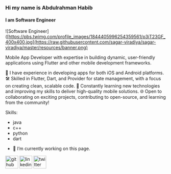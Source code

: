 ### Hi my name is Abdulrahman Habib
#### I am Software Engineer
![Software Engineer]([https://pbs.twimg.com/profile_images/1844405996254359561/p3iT23GF_400x400.jpg](https://raw.githubusercontent.com/sagar-viradiya/sagar-viradiya/master/resources/banner.png)

 Mobile App Developer with expertise in building dynamic, user-friendly applications using Flutter and other mobile development frameworks.

💼 I have experience in developing apps for both iOS and Android platforms.
🛠 Skilled in Flutter, Dart, and Provider for state management, with a focus on creating clean, scalable code.
🚀 Constantly learning new technologies and improving my skills to deliver high-quality mobile solutions.
🌐 Open to collaborating on exciting projects, contributing to open-source, and learning from the community!

Skills:
* java 
* c++ 
* python 
* dart

- 🔭 I’m currently working on this page. 


[<img src='https://cdn.jsdelivr.net/npm/simple-icons@3.0.1/icons/github.svg' alt='github' height='40'>](https://github.com/abdohabib447)  [<img src='https://cdn.jsdelivr.net/npm/simple-icons@3.0.1/icons/linkedin.svg' alt='linkedin' height='40'>](https://www.linkedin.com/in/abdulrahman-habib-b40693265/)  [<img src='https://cdn.jsdelivr.net/npm/simple-icons@3.0.1/icons/twitter.svg' alt='twitter' height='40'>](https://twitter.com/abdohabib447)  

